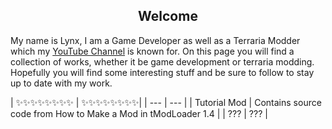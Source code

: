<h2 align="center">Welcome</h2>

<p>
My name is Lynx, I am a Game Developer as well as a Terraria Modder which my <a href="https://www.youtube.com/channel/UC5W2s79ks1oc_9BUQ_cPyzA">YouTube Channel</a> is known for. On this page you will find a collection of works, whether it be game development or terraria modding. Hopefully you will find some interesting stuff and be sure to follow to stay up to date with my work.  
</p>
<p> </p>
| ✨✨✨✨✨✨✨✨ | ✨✨✨✨✨✨✨✨|
| --- | --- |
| Tutorial Mod | Contains source code from How to Make a Mod in tModLoader 1.4 |
| ??? | ??? |
